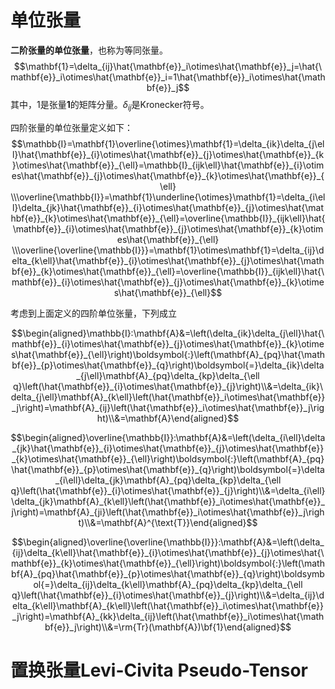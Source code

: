 # 单位张量
**二阶张量的单位张量**，也称为等同张量。
$$\mathbf{1}=\delta_{ij}\hat{\mathbf{e}}_i\otimes\hat{\mathbf{e}}_j=\hat{\mathbf{e}}_i\otimes\hat{\mathbf{e}}_i=1\hat{\mathbf{e}}_i\otimes\hat{\mathbf{e}}_j$$
其中，$1$是张量$\mathbf{1}$的矩阵分量。$\delta_{ij}$是Kronecker符号。

四阶张量的单位张量定义如下：
$$\mathbb{I}=\mathbf{1}\overline{\otimes}\mathbf{1}=\delta_{ik}\delta_{j\ell}\hat{\mathbf{e}}_{i}\otimes\hat{\mathbf{e}}_{j}\otimes\hat{\mathbf{e}}_{k}\otimes\hat{\mathbf{e}}_{\ell}=\mathbb{I}_{ijk\ell}\hat{\mathbf{e}}_{i}\otimes\hat{\mathbf{e}}_{j}\otimes\hat{\mathbf{e}}_{k}\otimes\hat{\mathbf{e}}_{\ell}
\\\overline{\mathbb{I}}=\mathbf{1}\underline{\otimes}\mathbf{1}=\delta_{i\ell}\delta_{jk}\hat{\mathbf{e}}_{i}\otimes\hat{\mathbf{e}}_{j}\otimes\hat{\mathbf{e}}_{k}\otimes\hat{\mathbf{e}}_{\ell}=\overline{\mathbb{I}}_{ijk\ell}\hat{\mathbf{e}}_{i}\otimes\hat{\mathbf{e}}_{j}\otimes\hat{\mathbf{e}}_{k}\otimes\hat{\mathbf{e}}_{\ell}
\\\overline{\overline{\mathbb{I}}}=\mathbf{1}\otimes\mathbf{1}=\delta_{ij}\delta_{k\ell}\hat{\mathbf{e}}_{i}\otimes\hat{\mathbf{e}}_{j}\otimes\hat{\mathbf{e}}_{k}\otimes\hat{\mathbf{e}}_{\ell}=\overline{\mathbb{I}}_{ijk\ell}\hat{\mathbf{e}}_{i}\otimes\hat{\mathbf{e}}_{j}\otimes\hat{\mathbf{e}}_{k}\otimes\hat{\mathbf{e}}_{\ell}$$

考虑到上面定义的四阶单位张量，下列成立

$$\begin{aligned}\mathbb{I}:\mathbf{A}&=\left(\delta_{ik}\delta_{j\ell}\hat{\mathbf{e}}_{i}\otimes\hat{\mathbf{e}}_{j}\otimes\hat{\mathbf{e}}_{k}\otimes\hat{\mathbf{e}}_{\ell}\right)\boldsymbol{:}\left(\mathbf{A}_{pq}\hat{\mathbf{e}}_{p}\otimes\hat{\mathbf{e}}_{q}\right)\boldsymbol{=}\delta_{ik}\delta_{j\ell}\mathbf{A}_{pq}\delta_{kp}\delta_{\ell q}\left(\hat{\mathbf{e}}_{i}\otimes\hat{\mathbf{e}}_{j}\right)\\&=\delta_{ik}\delta_{j\ell}\mathbf{A}_{k\ell}\left(\hat{\mathbf{e}}_i\otimes\hat{\mathbf{e}}_j\right)=\mathbf{A}_{ij}\left(\hat{\mathbf{e}}_i\otimes\hat{\mathbf{e}}_j\right)\\&=\mathbf{A}\end{aligned}$$

$$\begin{aligned}\overline{\mathbb{I}}:\mathbf{A}&=\left(\delta_{i\ell}\delta_{jk}\hat{\mathbf{e}}_{i}\otimes\hat{\mathbf{e}}_{j}\otimes\hat{\mathbf{e}}_{k}\otimes\hat{\mathbf{e}}_{\ell}\right)\boldsymbol{:}\left(\mathbf{A}_{pq}\hat{\mathbf{e}}_{p}\otimes\hat{\mathbf{e}}_{q}\right)\boldsymbol{=}\delta_{i\ell}\delta_{jk}\mathbf{A}_{pq}\delta_{kp}\delta_{\ell q}\left(\hat{\mathbf{e}}_{i}\otimes\hat{\mathbf{e}}_{j}\right)\\&=\delta_{i\ell}\delta_{jk}\mathbf{A}_{k\ell}\left(\hat{\mathbf{e}}_i\otimes\hat{\mathbf{e}}_j\right)=\mathbf{A}_{ji}\left(\hat{\mathbf{e}}_i\otimes\hat{\mathbf{e}}_j\right)\\&=\mathbf{A}^{\text{T}}\end{aligned}$$

$$\begin{aligned}\overline{\overline{\mathbb{I}}}:\mathbf{A}&=\left(\delta_{ij}\delta_{k\ell}\hat{\mathbf{e}}_{i}\otimes\hat{\mathbf{e}}_{j}\otimes\hat{\mathbf{e}}_{k}\otimes\hat{\mathbf{e}}_{\ell}\right)\boldsymbol{:}\left(\mathbf{A}_{pq}\hat{\mathbf{e}}_{p}\otimes\hat{\mathbf{e}}_{q}\right)\boldsymbol{=}\delta_{ij}\delta_{k\ell}\mathbf{A}_{pq}\delta_{kp}\delta_{\ell q}\left(\hat{\mathbf{e}}_{i}\otimes\hat{\mathbf{e}}_{j}\right)\\&=\delta_{ij}\delta_{k\ell}\mathbf{A}_{k\ell}\left(\hat{\mathbf{e}}_i\otimes\hat{\mathbf{e}}_j\right)=\mathbf{A}_{kk}\delta_{ij}\left(\hat{\mathbf{e}}_i\otimes\hat{\mathbf{e}}_j\right)\\&=\rm{Tr}(\mathbf{A})\bf{1}\end{aligned}$$




# 置换张量Levi-Civita Pseudo-Tensor

<!--stackedit_data:
eyJoaXN0b3J5IjpbLTc0MTE4MDcwMl19
-->